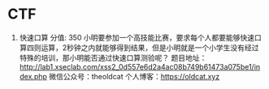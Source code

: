 # CTF
1. 快速口算
分值: 350
小明要参加一个高技能比赛，要求每个人都要能够快速口算四则运算，2秒钟之内就能够得到结果，但是小明就是一个小学生没有经过特殊的培训，那小明能否通过快速口算测验呢？
题目地址：http://lab1.xseclab.com/xss2_0d557e6d2a4ac08b749b61473a075be1/index.php
微信公众号：theoldcat
个人博客：https://oldcat.xyz
